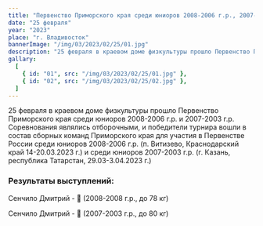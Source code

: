 ```yaml
---
title: "Первенство Приморского края среди юниоров 2008-2006 г.р., 2007-2003 г.р."
date: "25 февраля"
year: "2023"
place: "г. Владивосток"
bannerImage: "/img/03/2023/02/25/01.jpg"
description: "25 февраля в краевом доме физкультуры прошло Первенство Приморского края среди юниоров 2008-2006 г.р. и 2007-2003 г.р. Соревнования являлись отборочными, и победители турнира вошли в состав сборных команд Приморского края для участия в Первенстве России среди юниоров 2008-2006 г.р. (п. Витизево, Краснодарский край 14-20.03.2023 г.) и среди юниоров 2007-2003 г.р. (г. Казань, республика Татарстан, 29.03-3.04.2023 г.)"
gallary:
  [
    { id: "01", src: "/img/03/2023/02/25/01.jpg" },
    { id: "02", src: "/img/03/2023/02/25/02.jpg" },
  ]
---
```


25 февраля в краевом доме физкультуры прошло Первенство Приморского края среди юниоров 2008-2006 г.р. и 2007-2003 г.р. Соревнования являлись отборочными, и победители турнира вошли в состав сборных команд Приморского края для участия в Первенстве России среди юниоров 2008-2006 г.р. (п. Витизево, Краснодарский край 14-20.03.2023 г.) и среди юниоров 2007-2003 г.р. (г. Казань, республика Татарстан, 29.03-3.04.2023 г.)

### Результаты выступлений:

Сенчило Дмитрий - 🥇 (2008-2008 г.р., до 78 кг)

Сенчило Дмитрий - 🥇 (2007-2003 г.р., до 80 кг)
